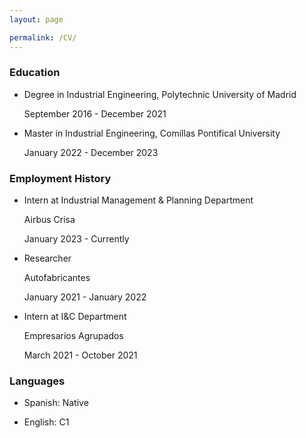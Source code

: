 ```yaml
---
layout: page

permalink: /CV/
---
```




### Education

- Degree in Industrial Engineering, Polytechnic University of Madrid

  September 2016 - December 2021

- Master in Industrial Engineering, Comillas Pontifical University

  January 2022 - December 2023

### Employment History

- Intern at Industrial Management & Planning Department

  Airbus Crisa
  
  January 2023 - Currently
  
- Researcher

  Autofabricantes
  
  January 2021 - January 2022
  
- Intern at I&C Department

  Empresarios Agrupados
  
  March 2021 - October 2021

### Languages

- Spanish: Native

- English: C1

